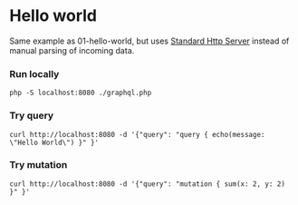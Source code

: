 # Hello world
Same example as 01-hello-world, but uses 
[Standard Http Server](http://webonyx.github.io/graphql-php/executing-queries/#using-server)
instead of manual parsing of incoming data.

### Run locally
```
php -S localhost:8080 ./graphql.php
```

### Try query
```
curl http://localhost:8080 -d '{"query": "query { echo(message: \"Hello World\") }" }'
```

### Try mutation
```
curl http://localhost:8080 -d '{"query": "mutation { sum(x: 2, y: 2) }" }'
```
